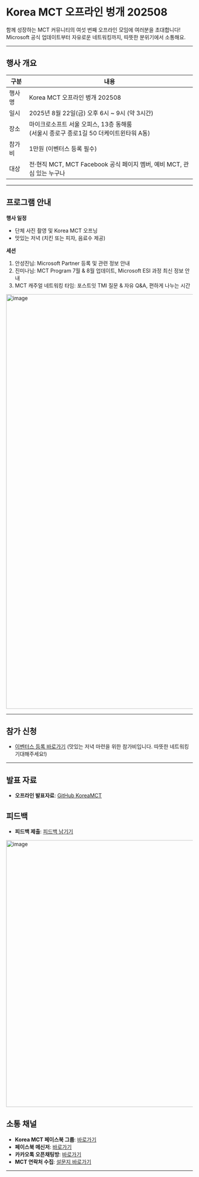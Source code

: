# Korea MCT 오프라인 벙개 202508

함께 성장하는 MCT 커뮤니티의 여섯 번째 오프라인 모임에 여러분을 초대합니다!
Microsoft 공식 업데이트부터 자유로운 네트워킹까지, 따뜻한 분위기에서 소통해요.

---

## 행사 개요

| 구분     | 내용                                                                 |
|----------|---------------------------------------------------------------------|
| 행사명   | Korea MCT 오프라인 벙개 202508                                      |
| 일시     | 2025년 8월 22일(금) 오후 6시 ~ 9시 (약 3시간)                       |
| 장소     | 마이크로소프트 서울 오피스, 13층 동해룸<br>(서울시 종로구 종로1길 50 더케이트윈타워 A동) |
| 참가비   | 1만원 (이벤터스 등록 필수)                                          |
| 대상     | 전·현직 MCT, MCT Facebook 공식 페이지 멤버, 예비 MCT, 관심 있는 누구나 |

---

## 프로그램 안내

**행사 일정**

- 단체 사진 촬영 및 Korea MCT 오프닝
- 맛있는 저녁 (치킨 또는 피자, 음료수 제공)

**세션**
1. 안성진님: Microsoft Partner 등록 및 관련 정보 안내
2. 진미나님: MCT Program 7월 & 8월 업데이트, Microsoft ESI 과정 최신 정보 안내
3. MCT 캐주얼 네트워킹 타임: 포스트잇 TMI 질문 & 자유 Q&A, 편하게 나누는 시간
<img width="1486" height="1117" alt="image" src="https://github.com/user-attachments/assets/95060a5d-9cdf-4879-96a9-003312c2a4de" />


---

## 참가 신청

- [이벤터스 등록 바로가기](https://event-us.kr/m/109434/39705)
  (맛있는 저녁 마련을 위한 참가비입니다. 따뜻한 네트워킹 기대해주세요!)

---

## 발표 자료
- **오프라인 발표자료**: [GitHub KoreaMCT](https://github.com/KoreaMCT/KMCT202508/)

## 피드백
- **피드백 제출**: [피드백 남기기](https://forms.cloud.microsoft/r/CVZEUacW2a)
<img width="725" height="719" alt="image" src="https://github.com/user-attachments/assets/3dfacedb-d7ee-4d4e-b18f-6ee355fc48ad" />


## 소통 채널

- **Korea MCT 페이스북 그룹**: [바로가기](https://www.facebook.com/groups/koreamct)
- **페이스북 메신저**: [바로가기](https://m.me/ch/AbbKFbmrNr4VWg95/)
- **카카오톡 오픈채팅방**: [바로가기](https://open.kakao.com/o/gkXDlLqh)
- **MCT 연락처 수집**: [설문지 바로가기](https://forms.office.com/r/TMb82tTDCN)

---
